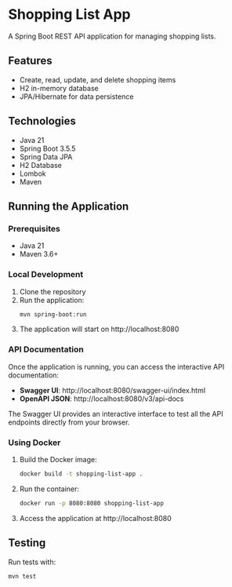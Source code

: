 # Shopping List App

A Spring Boot REST API application for managing shopping lists.

## Features

- Create, read, update, and delete shopping items
- H2 in-memory database
- JPA/Hibernate for data persistence

## Technologies

- Java 21
- Spring Boot 3.5.5
- Spring Data JPA
- H2 Database
- Lombok
- Maven

## Running the Application

### Prerequisites

- Java 21
- Maven 3.6+

### Local Development

1. Clone the repository
2. Run the application:
   ```bash
   mvn spring-boot:run
   ```
3. The application will start on http://localhost:8080

### API Documentation

Once the application is running, you can access the interactive API documentation:

- **Swagger UI**: http://localhost:8080/swagger-ui/index.html
- **OpenAPI JSON**: http://localhost:8080/v3/api-docs

The Swagger UI provides an interactive interface to test all the API endpoints directly from your browser.

### Using Docker

1. Build the Docker image:
   ```bash
   docker build -t shopping-list-app .
   ```

2. Run the container:
   ```bash
   docker run -p 8080:8080 shopping-list-app
   ```

3. Access the application at http://localhost:8080


## Testing

Run tests with:
```bash
mvn test
```